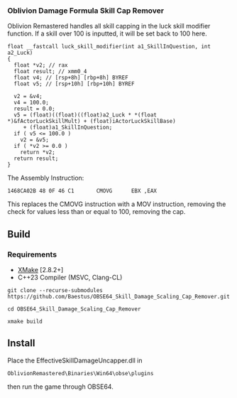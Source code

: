### Oblivion Damage Formula Skill Cap Remover
Oblivion Remastered handles all skill capping in the luck skill modifier function. If a skill over 100 is inputted, it will be set back to 100 here.
``` 
float __fastcall luck_skill_modifier(int a1_SkillInQuestion, int a2_Luck)
{
  float *v2; // rax
  float result; // xmm0_4
  float v4; // [rsp+8h] [rbp+8h] BYREF
  float v5; // [rsp+10h] [rbp+10h] BYREF

  v2 = &v4;
  v4 = 100.0;
  result = 0.0;
  v5 = (float)((float)((float)a2_Luck * *(float *)&fActorLuckSkillMult) + (float)iActorLuckSkillBase)
     + (float)a1_SkillInQuestion;
  if ( v5 <= 100.0 )
    v2 = &v5;
  if ( *v2 >= 0.0 )
    return *v2;
  return result;
}
``` 
The Assembly Instruction:
``` 
1468CA02B 48 0F 46 C1       CMOVG      EBX ,EAX
``` 

This replaces the CMOVG instruction with a MOV instruction, removing the check for values less than or equal to 100, removing the cap.

## Build

### Requirements
* [XMake](https://xmake.io) [2.8.2+]
* C++23 Compiler (MSVC, Clang-CL)

```
git clone --recurse-submodules https://github.com/Baestus/OBSE64_Skill_Damage_Scaling_Cap_Remover.git
``` 
``` 
cd OBSE64_Skill_Damage_Scaling_Cap_Remover
```
``` 
xmake build
```

## Install
Place the EffectiveSkillDamageUncapper.dll in
``` 
OblivionRemastered\Binaries\Win64\obse\plugins
```
then run the game through OBSE64.